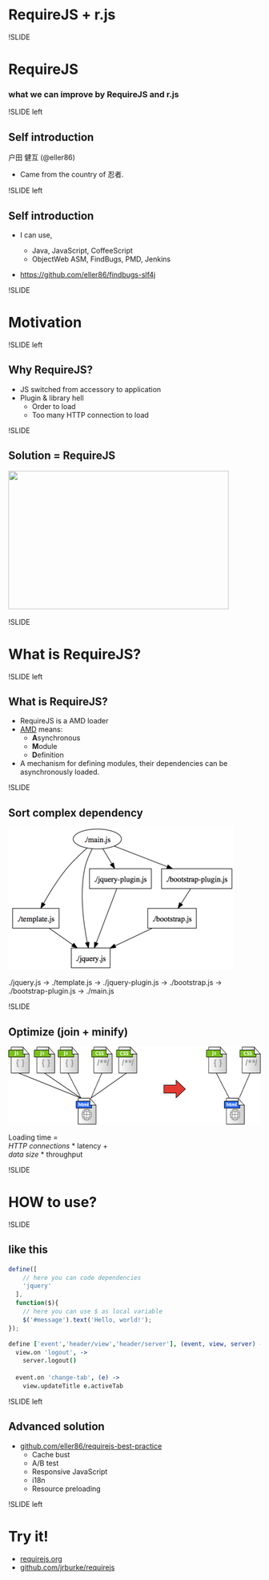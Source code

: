 # RequireJS + r.js

!SLIDE

# RequireJS

### what we can improve by RequireJS and r.js

!SLIDE left

## Self introduction

户田 健互 (@eller86)

* Came from the country of 忍者.


!SLIDE left

## Self introduction

* I can use,
    * Java, JavaScript, CoffeeScript
    * ObjectWeb ASM, FindBugs, PMD, Jenkins

* https://github.com/eller86/findbugs-slf4j

!SLIDE

# Motivation

!SLIDE left

## Why RequireJS?

* JS switched from accessory to application
* Plugin &amp; library hell
    * Order to load
    * Too many HTTP connection to load

!SLIDE

## Solution = RequireJS

<image src="http://requirejs.org/i/logo.png" width="440" height="276">

!SLIDE

# What is RequireJS?

!SLIDE left

## What is RequireJS?

* RequireJS is a AMD loader
* [AMD](https://github.com/amdjs/amdjs-api/wiki/AMD) means:
    * **A**synchronous
    * **M**odule
    * **D**efinition
* A mechanism for defining modules, their dependencies can be asynchronously loaded. 

!SLIDE

## Sort complex dependency

<img src="images/dependency.png" width="450" height="283">

./jquery.js -> ./template.js -> ./jquery-plugin.js -> ./bootstrap.js -> ./bootstrap-plugin.js -> ./main.js

!SLIDE

## Optimize (join + minify)

<img src="images/optimize.png" width="580" height="155">

Loading time =  
_HTTP connections_ * latency +  
_data size_ * throughput

!SLIDE

# HOW to use?

!SLIDE

## like this

```javascript
define([
    // here you can code dependencies
    'jquery'
  ],
  function($){
    // here you can use $ as local variable
    $('#message').text('Hello, world!');
});
```

```coffeescript
define ['event','header/view','header/server'], (event, view, server) ->
  view.on 'logout', ->
    server.logout()

  event.on 'change-tab', (e) ->
    view.updateTitle e.activeTab
```

!SLIDE left

## Advanced solution

* [github.com/eller86/requirejs-best-practice](https://github.com/eller86/requirejs-best-practice)
    * Cache bust
    * A/B test
    * Responsive JavaScript
    * i18n
    * Resource preloading

!SLIDE left

# Try it!

* [requirejs.org](http://requirejs.org/)
* [github.com/jrburke/requirejs](https://github.com/jrburke/requirejs)


